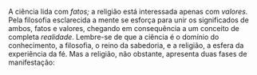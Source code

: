 ﻿A ciência lida com *fatos;* a religião está interessada apenas com *valores.* Pela filosofia esclarecida a mente se esforça para unir os significados de ambos, fatos e valores, chegando em consequência a um conceito de completa *realidade*. Lembre-se de que a ciência é o domínio do conhecimento, a filosofia, o reino da sabedoria, e a religião, a esfera da experiência da fé. Mas a religião, não obstante, apresenta duas fases de manifestação:

